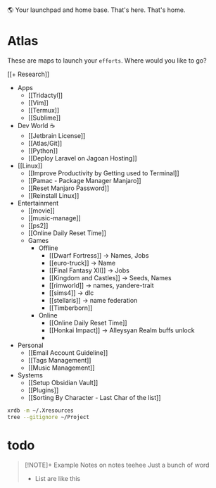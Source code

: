 🌎 Your launchpad and home base. That's here. That's home.
# Atlas 
These are maps to launch your `efforts`. Where would you like to go?





[[+ Research]]

- Apps
	- [[Tridactyl]]
	- [[Vim]]
	- [[Termux]]
	- [[Sublime]]
- Dev World ☕
	- [[Jetbrain License]]
	- [[Atlas/Git]]
	- [[Python]]
	- [[Deploy Laravel on Jagoan Hosting]]
- [[Linux]]
	- [[Improve Productivity by Getting used to Terminal]]
	- [[Pamac - Package Manager Manjaro]]
	- [[Reset Manjaro Password]]
	- [[Reinstall Linux]]
- Entertainment
	- [[movie]]
	- [[music-manage]]
	- [[ps2]]
	- [[Online Daily Reset Time]]
	- Games
		- Offline
			- [[Dwarf Fortress]] -> Names, Jobs
			- [[euro-truck]] -> Name
			- [[Final Fantasy XII]] -> Jobs
			- [[Kingdom and Castles]] -> Seeds, Names
			- [[rimworld]] -> names, yandere-trait
			- [[sims4]] -> dlc
			- [[stellaris]] -> name federation
			- [[Timberborn]]
		- Online
			- [[Online Daily Reset Time]]
			- [[Honkai Impact]] -> Alleysyan Realm buffs unlock
			- 
- Personal
	- [[Email Account Guideline]]
	- [[Tags Management]]
	- [[Music Management]]
- Systems
	- [[Setup Obsidian Vault]]
	- [[Plugins]]
	- [[Sorting By Character - Last Char of the list]]


```bash
xrdb -m ~/.Xresources
tree --gitignore ~/Project
```

# todo

> [!NOTE]+ Example Notes on notes teehee
> Just a bunch of word
> - List are like this
